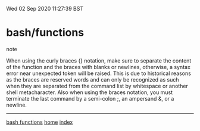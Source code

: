 Wed 02 Sep 2020 11:27:39 BST

# bash/functions
note 

When using the curly braces {} notation, make sure to separate the content of the function and the braces with blanks or newlines, otherwise, a syntax error near unexpected token will be raised. This is due to historical reasons as the braces are reserved words and can only be recognized as such when they are separated from the command list by whitespace or another shell metacharacter. Also when using the braces notation, you must terminate the last command by a semi-colon ;, an ampersand &, or a newline.

___
[bash functions](https://www.shell-tips.com/bash/functions/)
[home](./home.md) 
[index](./index-file.md)
